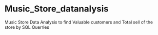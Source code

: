 # Music_Store_datanalysis
Music Store Data Analysis to find Valuable customers and Total sell of the store by SQL Querries
